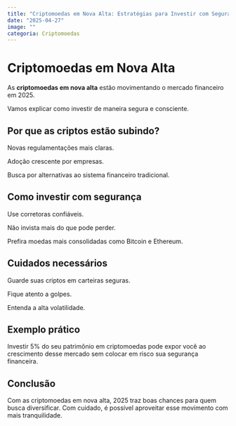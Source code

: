 ```yaml
---
title: "Criptomoedas em Nova Alta: Estratégias para Investir com Segurança"
date: "2025-04-27"
image: ""
categoria: Criptomoedas
---
```


# Criptomoedas em Nova Alta

As **criptomoedas em nova alta** estão movimentando o mercado financeiro em 2025.

Vamos explicar como investir de maneira segura e consciente.

## Por que as criptos estão subindo?

Novas regulamentações mais claras.

Adoção crescente por empresas.

Busca por alternativas ao sistema financeiro tradicional.

## Como investir com segurança

Use corretoras confiáveis.

Não invista mais do que pode perder.

Prefira moedas mais consolidadas como Bitcoin e Ethereum.

## Cuidados necessários

Guarde suas criptos em carteiras seguras.

Fique atento a golpes.

Entenda a alta volatilidade.

## Exemplo prático

Investir 5% do seu patrimônio em criptomoedas pode expor você ao crescimento desse mercado sem colocar em risco sua segurança financeira.

## Conclusão

Com as criptomoedas em nova alta, 2025 traz boas chances para quem busca diversificar. Com cuidado, é possível aproveitar esse movimento com mais tranquilidade.
